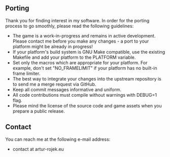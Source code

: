 Porting
-------
Thank you for finding interest in my software.
In order for the porting process to go smoothly, please read the following guidelines:
* The game is a work-in-progress and remains in active development. Please contact me before you make any changes - a port to your platform might be already in progress!
* If your platform's build system is GNU Make compatible, use the existing Makefile and add your platform to the PLATFORM variable.
* Set only the macros which are appropriate for your platform. For example, don't set "NO_FRAMELIMIT" if your platform has no built-in frame limiter.
* The best way to integrate your changes into the upstream repository is to send me a merge request via GitHub.
* Keep all commit messages informative and uniform.
* All code contributions must compile without warnings with DEBUG=1 flag.
* Please mind the license of the source code and game assets when you prepare a public release.

Contact
-------
You can reach me at the following e-mail address:
* contact at artur-rojek.eu
